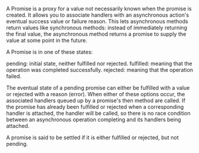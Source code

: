 A Promise is a proxy for a value not necessarily known when the promise is created.
It allows you to associate handlers with an asynchronous action's eventual success value or failure reason.
This lets asynchronous methods return values like synchronous methods:
instead of immediately returning the final value,
the asynchronous method returns a promise to supply the value at some point in the future.

A Promise is in one of these states:

pending: initial state, neither fulfilled nor rejected.
fulfilled: meaning that the operation was completed successfully.
rejected: meaning that the operation failed.

The eventual state of a pending promise can either be fulfilled with a value or rejected with a reason (error).
When either of these options occur, the associated handlers queued up by a promise's then method are called.
If the promise has already been fulfilled or rejected when a corresponding handler is attached,
the handler will be called, so there is no race condition between an asynchronous operation completing and its handlers being attached.

A promise is said to be settled if it is either fulfilled or rejected, but not pending.

